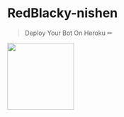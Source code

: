 # RedBlacky-nishen




> Deploy Your Bot On Heroku ✏

<div align="left"><a href="https://dashboard.heroku.com/new?template=https://github.com/Shen02bro/RedBlacky-nishen.git"><img src="https://github.com/Shen02bro/Shen02bro/blob/main/media/Heroku_logo.svg.png" width="150" ></a></div>

